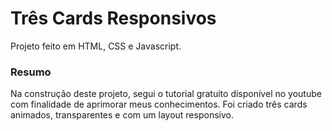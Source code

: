 # Três Cards Responsivos
Projeto feito em HTML, CSS e Javascript. 

### Resumo
Na construção deste projeto, segui o tutorial gratuito disponível no youtube com finalidade de aprimorar meus conhecimentos. Foi criado três cards animados, transparentes e com um layout responsivo.
